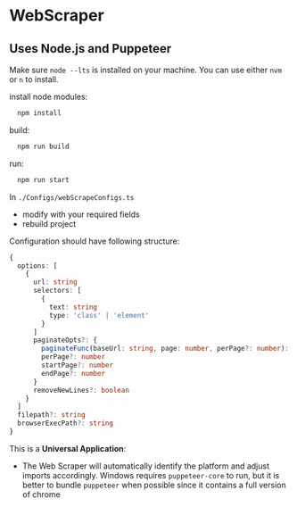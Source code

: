 # WebScraper
## Uses Node.js and Puppeteer

Make sure `node --lts` is installed on your machine. You can use either `nvm` or `n` to install.

install node modules:
```bash
  npm install
```

build:
```bash
  npm run build
```

run:
```bash
  npm run start
```

In `./Configs/webScrapeConfigs.ts`

  - modify with your required fields
  - rebuild project

Configuration should have following structure:

```typescript
{
  options: [
    {
      url: string
      selectors: [
        {
          text: string
          type: 'class' | 'element'
        }
      ]
      paginateOpts?: {
        paginateFunc(baseUrl: string, page: number, perPage?: number): string
        perPage?: number
        startPage?: number
        endPage?: number
      }
      removeNewLines?: boolean
    }
  ]
  filepath?: string
  browserExecPath?: string
}
```

This is a **Universal Application**:
  - The Web Scraper will automatically identify the platform and adjust imports accordingly. Windows requires `puppeteer-core` to run, but it is better to bundle `puppeteer` when possible since it contains a full version of chrome